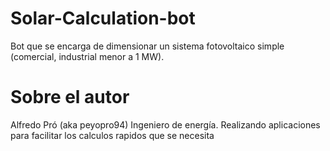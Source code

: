 # Solar-Calculation-bot
Bot que se encarga de dimensionar un sistema fotovoltaico simple (comercial, industrial menor a 1 MW).

# Sobre el autor
Alfredo Pró (aka peyopro94) Ingeniero de energía. Realizando aplicaciones para facilitar los calculos rapidos que se necesita 
